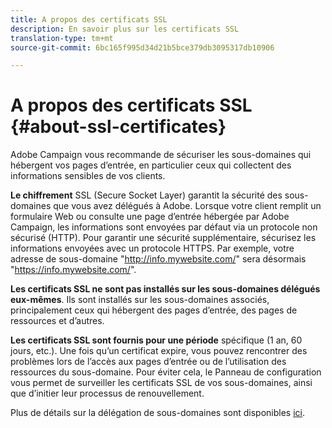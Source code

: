 ```yaml
---
title: A propos des certificats SSL
description: En savoir plus sur les certificats SSL
translation-type: tm+mt
source-git-commit: 6bc165f995d34d21b5bce379db3095317db10906

---
```



# A propos des certificats SSL {#about-ssl-certificates}

Adobe Campaign vous recommande de sécuriser les sous-domaines qui hébergent vos pages d’entrée, en particulier ceux qui collectent des informations sensibles de vos clients.

**Le chiffrement** SSL (Secure Socket Layer) garantit la sécurité des sous-domaines que vous avez délégués à Adobe. Lorsque votre client remplit un formulaire Web ou consulte une page d’entrée hébergée par Adobe Campaign, les informations sont envoyées par défaut via un protocole non sécurisé (HTTP). Pour garantir une sécurité supplémentaire, sécurisez les informations envoyées avec un protocole HTTPS. Par exemple, votre adresse de sous-domaine &quot;http://info.mywebsite.com/&quot; sera désormais &quot;https://info.mywebsite.com/&quot;.

**Les certificats SSL ne sont pas installés sur les sous-domaines délégués eux-mêmes**. Ils sont installés sur les sous-domaines associés, principalement ceux qui hébergent des pages d’entrée, des pages de ressources et d’autres.

**Les certificats SSL sont fournis pour une période** spécifique (1 an, 60 jours, etc.). Une fois qu’un certificat expire, vous pouvez rencontrer des problèmes lors de l’accès aux pages d’entrée ou de l’utilisation des ressources du sous-domaine. Pour éviter cela, le Panneau de configuration vous permet de surveiller les certificats SSL de vos sous-domaines, ainsi que d’initier leur processus de renouvellement.

Plus de détails sur la délégation de sous-domaines sont disponibles [ici](https://helpx.adobe.com/campaign/kb/domain-name-delegation.html).
